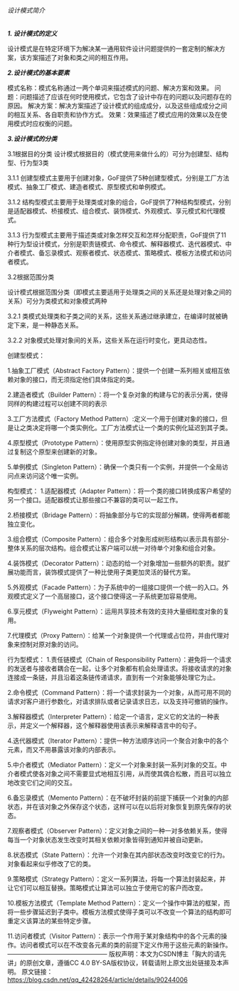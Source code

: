 ###### 设计模式简介
_**1. 设计模式的定义**_
   
   设计模式是在特定环境下为解决某一通用软件设计问题提供的一套定制的解决方案，该方案描述了对象和类之间的相互作用。
  
   **_2.设计模式的基本要素_**

   模式名称：模式名称通过一两个单词来描述模式的问题、解决方案和效果。
   问题：问题描述了应该在何时使用模式，它包含了设计中存在的问题以及问题存在的原因。
   解决方案：解决方案描述了设计模式的组成成分，以及这些组成成分之间的相互关系、各自职责和协作方式。
   效果：效果描述了模式应用的效果以及在使用模式时应权衡的问题。


**_3.设计模式的分类_**

3.1根据目的分类
设计模式根据目的（模式使用来做什么的）可分为创建型、结构型、行为型3类

3.1.1 创建型模式主要用于创建对象，GoF提供了5种创建型模式，分别是工厂方法模式、抽象工厂模式、建造者模式、原型模式和单例模式。

3.1.2 结构型模式主要用于处理类或对象的组合，GoF提供了7种结构型模式，分别是适配器模式、桥接模式、组合模式、装饰模式、外观模式、享元模式和代理模式。

3.1.3 行为型模式主要用于描述类或对象怎样交互和怎样分配职责，GoF提供了11种行为型设计模式，分别是职责链模式、命令模式、解释器模式、迭代器模式、中介者模式、备忘录模式、观察者模式、状态模式、策略模式、模板方法模式和访问者模式。

3.2根据范围分类

设计模式根据范围分类（即模式主要适用于处理类之间的关系还是处理对象之间的关系）可分为类模式和对象模式两种

3.2.1 类模式处理类和子类之间的关系，这些关系通过继承建立，在编译时就被确定下来，是一种静态关系。

3.2.2 对象模式处理对象间的关系，这些关系在运行时变化，更具动态性。



创建型模式：

1.抽象工厂模式（Abstract Factory Pattern）：提供一个创建一系列相关或相互依赖对象的接口，而无须指定他们具体指定的类。

2.建造者模式（Builder Pattern）：将一个复杂对象的构建与它的表示分离，使得同样的构建过程可以创建不同的表示

3.工厂方法模式（Factory Method Pattern）:定义一个用于创建对象的接口，但是让之类决定将哪一个类实例化。工厂方法模式让一个类的实例化延迟到其子类。

4.原型模式（Prototype Pattern）：使用原型实例指定待创建对象的类型，并且通过复制这个原型来创建新的对象。

5.单例模式（Singleton Pattern）：确保一个类只有一个实例，并提供一个全局访问点来访问这个唯一实例。

构型模式：
1.适配器模式（Adapter Pattern）：将一个类的接口转换成客户希望的另一个接口。适配器模式让那些接口不兼容的类可以一起工作。

2.桥接模式（Bridage Pattern）：将抽象部分与它的实现部分解耦，使得两者都能独立变化。

3.组合模式（Composite Pattern）：组合多个对象形成树形结构以表示具有部分-整体关系的层次结构。组合模式让客户端可以统一对待单个对象和组合对象。

4.装饰模式（Decorator Pattern）：动态的给一个对象增加一些额外的职责。就扩展功能而言，装饰模式提供了一种比使用子类更加灵活的替代方案。

5.外观模式（Facade Pattern）：为子系统中的一组接口提供一个统一的入口。外观模式定义了一个高层接口，这个接口使得这一子系统更加容易使用。

6.享元模式（Flyweight Pattern）：运用共享技术有效的支持大量细粒度对象的复用。

7.代理模式（Proxy Pattern）：给某一个对象提供一个代理或占位符，并由代理对象来控制对原对象的访问。

行为型模式：
1.责任链模式（Chain of Responsibility Pattern）：避免将一个请求的发送者与接收者耦合在一起，让多个对象都有机会处理请求。将接收请求的对象连接成一条链，并且沿着这条链传递请求，直到有一个对象能够处理它为止。

2.命令模式（Command Pattern）：将一个请求封装为一个对象，从而可用不同的请求对客户进行参数化，对请求排队或者记录请求日志，以及支持可撤销的操作。

3.解释器模式（Interpreter Pattern）：给定一个语言，定义它的文法的一种表示，并定义一个解释器，这个解释器使用该表示来解释语言中的句子。

4.迭代器模式（Iterator Pattern）：提供一种方法顺序访问一个聚合对象中的各个元素，而又不用暴露该对象的内部表示。

5.中介者模式（Mediator Pattern）：定义一个对象来封装一系列对象的交互。中介者模式使各对象之间不需要显式地相互引用，从而使其偶合松散，而且可以独立地改变它们之间的交互。

6.备忘录模式（Memento Pattern）：在不破坏封装的前提下捕获一个对象的内部状态，并在该对象之外保存这个状态，这样可以在以后将对象恢复到原先保存的状态。

7.观察者模式（Observer Pattern）：定义对象之间的一种一对多依赖关系，使得每当一个对象状态发生改变时其相关依赖对象皆得到通知并被自动更新。

8.状态模式（State Pattern）：允许一个对象在其内部状态改变时改变它的行为。对象看起来似乎修改了它的类。

9.策略模式（Strategy Pattern）：定义一系列算法，将每一个算法封装起来，并让它们可以相互替换。策略模式让算法可以独立于使用它的客户而改变。

10.模板方法模式（Template Method Pattern）：定义一个操作中算法的框架，而将一些步骤延迟到子类中。模板方法模式使得子类可以不改变一个算法的结构即可重定义该算法的某些特定步骤。

11.访问者模式（Visitor Pattern）：表示一个作用于某对象结构中的各个元素的操作。访问者模式可以在不改变各元素的类的前提下定义作用于这些元素的新操作。
————————————————
版权声明：本文为CSDN博主「胸大的请先讲」的原创文章，遵循CC 4.0 BY-SA版权协议，转载请附上原文出处链接及本声明。
原文链接：https://blog.csdn.net/qq_42428264/article/details/90244006